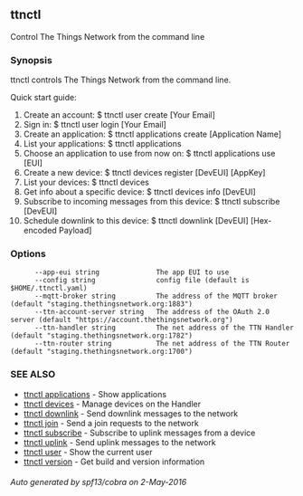 ## ttnctl

Control The Things Network from the command line

### Synopsis


ttnctl controls The Things Network from the command line.

Quick start guide:
  1. Create an account:
     $ ttnctl user create [Your Email]
  2. Sign in:
     $ ttnctl user login [Your Email]
  3. Create an application:
     $ ttnctl applications create [Application Name]
  4. List your applications:
     $ ttnctl applications
  5. Choose an application to use from now on:
     $ ttnctl applications use [EUI]
  6. Create a new device:
     $ ttnctl devices register [DevEUI] [AppKey]
  7. List your devices:
     $ ttnctl devices
  8. Get info about a specific device:
     $ ttnctl devices info [DevEUI]
  9. Subscribe to incoming messages from this device:
     $ ttnctl subscribe [DevEUI]
 10. Schedule downlink to this device:
     $ ttnctl downlink [DevEUI] [Hex-encoded Payload]
	

### Options

```
      --app-eui string              The app EUI to use
      --config string               config file (default is $HOME/.ttnctl.yaml)
      --mqtt-broker string          The address of the MQTT broker (default "staging.thethingsnetwork.org:1883")
      --ttn-account-server string   The address of the OAuth 2.0 server (default "https://account.thethingsnetwork.org")
      --ttn-handler string          The net address of the TTN Handler (default "staging.thethingsnetwork.org:1782")
      --ttn-router string           The net address of the TTN Router (default "staging.thethingsnetwork.org:1700")
```

### SEE ALSO
* [ttnctl applications](ttnctl_applications)	 - Show applications
* [ttnctl devices](ttnctl_devices)	 - Manage devices on the Handler
* [ttnctl downlink](ttnctl_downlink)	 - Send downlink messages to the network
* [ttnctl join](ttnctl_join)	 - Send a join requests to the network
* [ttnctl subscribe](ttnctl_subscribe)	 - Subscribe to uplink messages from a device
* [ttnctl uplink](ttnctl_uplink)	 - Send uplink messages to the network
* [ttnctl user](ttnctl_user)	 - Show the current user
* [ttnctl version](ttnctl_version)	 - Get build and version information

###### Auto generated by spf13/cobra on 2-May-2016
